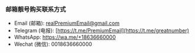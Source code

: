 ### 邮箱靓号购买联系方式
- Email (邮箱): realPremiumEmail@gmail.com
- Telegram (电报): [https://t.me/PremiumEmail](https://t.me/greatnumber)
- WhatsApp: https://wa.me/+18636660000
- Wechat (微信): 0018636660000

